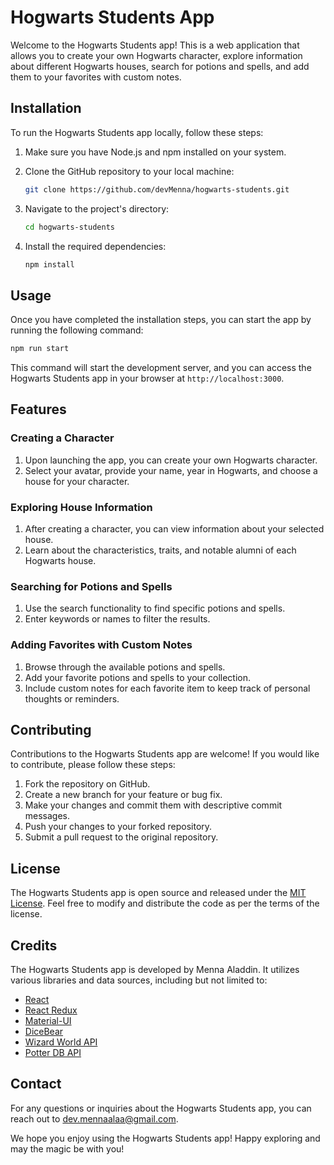 # Hogwarts Students App

Welcome to the Hogwarts Students app! This is a web application that allows you to create your own Hogwarts character, explore information about different Hogwarts houses, search for potions and spells, and add them to your favorites with custom notes.

## Installation

To run the Hogwarts Students app locally, follow these steps:

1. Make sure you have Node.js and npm installed on your system.
2. Clone the GitHub repository to your local machine:

   ```bash
   git clone https://github.com/devMenna/hogwarts-students.git
   ```

3. Navigate to the project's directory:

   ```bash
   cd hogwarts-students
   ```

4. Install the required dependencies:

   ```bash
   npm install
   ```

## Usage

Once you have completed the installation steps, you can start the app by running the following command:

```bash
npm run start
```

This command will start the development server, and you can access the Hogwarts Students app in your browser at `http://localhost:3000`.

## Features

### Creating a Character

1. Upon launching the app, you can create your own Hogwarts character.
2. Select your avatar, provide your name, year in Hogwarts, and choose a house for your character.

### Exploring House Information

1. After creating a character, you can view information about your selected house.
2. Learn about the characteristics, traits, and notable alumni of each Hogwarts house.

### Searching for Potions and Spells

1. Use the search functionality to find specific potions and spells.
2. Enter keywords or names to filter the results.

### Adding Favorites with Custom Notes

1. Browse through the available potions and spells.
2. Add your favorite potions and spells to your collection.
3. Include custom notes for each favorite item to keep track of personal thoughts or reminders.

## Contributing

Contributions to the Hogwarts Students app are welcome! If you would like to contribute, please follow these steps:

1. Fork the repository on GitHub.
2. Create a new branch for your feature or bug fix.
3. Make your changes and commit them with descriptive commit messages.
4. Push your changes to your forked repository.
5. Submit a pull request to the original repository.

## License

The Hogwarts Students app is open source and released under the [MIT License](LICENSE). Feel free to modify and distribute the code as per the terms of the license.

## Credits

The Hogwarts Students app is developed by Menna Aladdin. It utilizes various libraries and data sources, including but not limited to:

- [React](https://reactjs.org/)
- [React Redux](https://react-redux.js.org/)
- [Material-UI](https://mui.com/)
- [DiceBear](https://www.dicebear.com/)
- [Wizard World API](https://wizard-world-api.herokuapp.com/swagger/index.html)
- [Potter DB API](https://potterdb.com/)

## Contact

For any questions or inquiries about the Hogwarts Students app, you can reach out to dev.mennaalaa@gmail.com.

We hope you enjoy using the Hogwarts Students app! Happy exploring and may the magic be with you!
